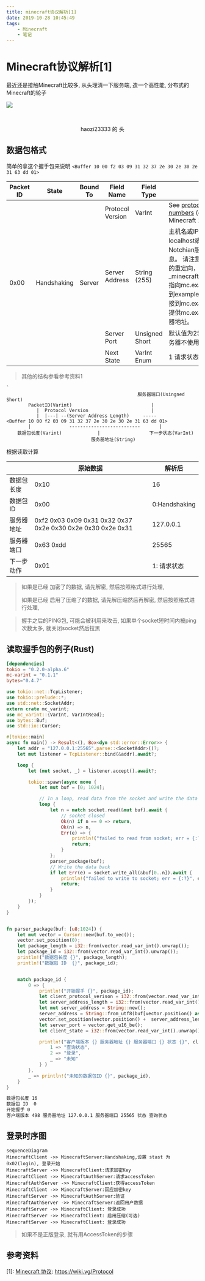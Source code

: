 ```yaml
---
title: minecraft协议解析[1]
date: 2019-10-28 10:45:49
tags:
	- Minecraft
	- 笔记
---
```


# Minecraft协议解析[1]
最近还是接触Minecraft比较多, 从头理清一下服务端, 造一个高性能, 分布式的 Minecraft的轮子





![](https://minotar.net/cube/haozi23333/200.png)

​	<center>haozi23333 的 头</center>

<!--more-->


## 数据包格式

简单的拿这个握手包来说明
`<Buffer 10 00 f2 03 09 31 32 37 2e 30 2e 30 2e 31 63 dd 01>`

<table>
<thead>
<tr>
<th> Packet ID
</th>
<th> State
</th>
<th> Bound To
</th>
<th> Field Name
</th>
<th> Field Type
</th>
<th> Notes
</th></tr></thead>
<tbody>
<tr>
<td rowspan="4"> 0x00
</td>
<td rowspan="4"> Handshaking
</td>
<td rowspan="4"> Server
</td>
<td> Protocol Version
</td>
<td> VarInt
</td>
<td> See <a href="/Protocol_version_numbers" title="Protocol version numbers">protocol version numbers</a> (currently 498 in Minecraft 1.14.4)
</td></tr>
<tr>
<td> Server Address
</td>
<td> String (255)
</td>
<td> 主机名或IP，例如
用于连接的localhost或127.0.0.1。
Notchian服务器不使用此信息。
请注意，SRV记录是完整的重定向，例如
如果_minecraft._tcp.example.com指向mc.example.org，则连接到example.com的用户除了连接到mc.example.org外，还将提供mc.example.org作为服务器地址。
</td></tr>
<tr>
<td> Server Port
</td>
<td> Unsigned Short
</td>
<td> 默认值为25565。Notchian服务器不使用此信息。
</td></tr>
<tr>
<td> Next State
</td>
<td> VarInt Enum
</td>
<td> 1  请求状态 2 登录流程
</td></tr></tbody></table>


> 其他的结构参看参考资料1 


```
`
                                                服务器端口(Usingned Short)
        PacketID(Varint)                             |
           |  Protocol Version                       |
           |  |---| --(Server Address Length)     -----
<Buffer 10 00 f2 03 09 31 32 37 2e 30 2e 30 2e 31 63 dd 01>
		|              --------------------------       |
	数据包长度(Varint)             |                  下一步状态(VarInt)
                               服务器地址(String)                 
```
根据读取计算

|            | 原始数据                                                    | 解析后        |
| ---------- | ----------------------------------------------------------- | ------------- |
| 数据包长度 | 0x10                                                        | 16            |
| 数据包ID   | 0x00                                                        | 0:Handshaking |
| 服务器地址 | 0xf2 0x03 0x09 0x31 0x32 0x37 0x2e 0x30 0x2e 0x30 0x2e 0x31 | 127.0.0.1     |
| 服务器端口 | 0x63 0xdd                                                   | 25565         |
| 下一步动作 | 0x01                                                        | 1: 请求状态   |

> 如果是已经 加密了的数据, 请先解密, 然后按照格式进行处理, 
>
> 如果是已经 启用了压缩了的数据, 请先解压缩然后再解密, 然后按照格式进行处理,

> 握手之后的PING包, 可能会被利用来攻击, 如果单个socket短时间内被ping次数太多, 就关闭socket然后拉黑

## 读取握手包的例子(Rust)

```toml
[dependencies]
tokio = "0.2.0-alpha.6"
mc-varint = "0.1.1"
bytes="0.4.7"
```

```rust
use tokio::net::TcpListener;
use tokio::prelude::*;
use std::net::SocketAddr;
extern crate mc_varint;
use mc_varint::{VarInt, VarIntRead};
use bytes::Buf;
use std::io::Cursor;

#[tokio::main]
async fn main() -> Result<(), Box<dyn std::error::Error>> {
    let addr = "127.0.0.1:25565".parse::<SocketAddr>()?;
    let mut listener = TcpListener::bind(&addr).await?;

    loop {
        let (mut socket, _) = listener.accept().await?;

        tokio::spawn(async move {
            let mut buf = [0; 1024];

            // In a loop, read data from the socket and write the data back.
            loop {
                let n = match socket.read(&mut buf).await {
                    // socket closed
                    Ok(n) if n == 0 => return,
                    Ok(n) => n,
                    Err(e) => {
                        println!("failed to read from socket; err = {:?}", e);
                        return;
                    }
                };
                parser_package(buf);
                // Write the data back
                if let Err(e) = socket.write_all(&buf[0..n]).await {
                    println!("failed to write to socket; err = {:?}", e);
                    return;
                }
            }
        });
    }
}


fn parser_package(buf: [u8;1024]) {
    let mut vector = Cursor::new(buf.to_vec());
    vector.set_position(0);
    let package_length = i32::from(vector.read_var_int().unwrap());
    let package_id = i32::from(vector.read_var_int().unwrap());
    println!("数据包长度 {}", package_length);
    println!("数据包 ID  {}", package_id);


    match package_id {
        0 => {
            println!("开始握手 {}", package_id);
            let client_protocol_verison = i32::from(vector.read_var_int().unwrap());
            let server_address_length = i32::from(vector.read_var_int().unwrap());
            let mut server_address = String::new();
            server_address = String::from_utf8(buf[vector.position() as usize..(vector.position() + server_address_length as u64) as usize].to_vec()).unwrap();
            vector.set_position(vector.position() +  server_address_length as u64);
            let server_port = vector.get_u16_be();
            let client_state = i32::from(vector.read_var_int().unwrap());

            println!("客户端版本 {} 服务器地址 {} 服务器端口 {} 状态 {}", client_protocol_verison, server_address, server_port, match client_state {
                1 => "查询状态",
                2 => "登录",
                _ => "未知"
            } )
        },
        _ => println!("未知的数据包ID {}", package_id),
    }
}

```

```sh
数据包长度 16
数据包 ID  0
开始握手 0
客户端版本 498 服务器地址 127.0.0.1 服务器端口 25565 状态 查询状态
```


## 登录时序图

```mermaid
sequenceDiagram
MinecraftClient ->> MinecraftServer:Handshaking,设置 stast 为 0x02(login), 登录开始
MinecraftServer ->> MinecraftClient:请求加密Key
MinecraftClient ->> MinecraftAuthServer:请求accessToken
MinecraftAuthServer ->> MinecraftClient:获得accessToken
MinecraftClient ->> MinecraftServer:回应加密key
MinecraftServer ->> MinecraftAuthServer:验证
MinecraftAuthServer ->> MinecraftServer:返回用户数据
MinecraftServer ->> MinecraftClient: 登录成功
MinecraftServer ->> MinecraftClient: 启用压缩(可选)
MinecraftServer ->> MinecraftClient: 登录成功
```

> 如果不是正版登录, 就有用AccessToken的步骤

## 参考资料

[1]: [Minecraft 协议](https://wiki.vg/Protocol): https://wiki.vg/Protocol